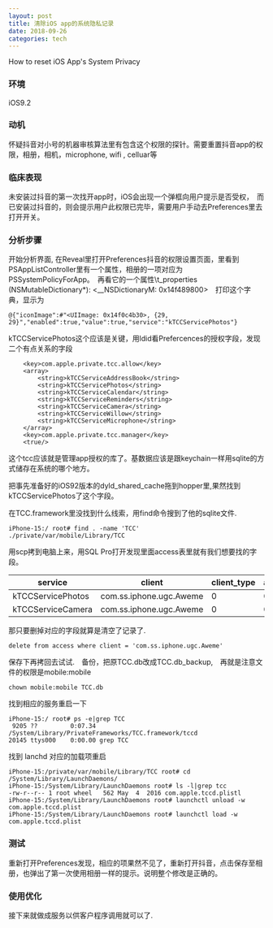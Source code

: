 ```yaml
---  
layout: post  
title: 清除iOS app的系统隐私记录  
date: 2018-09-26  
categories: tech
---
```




How to reset iOS App's System Privacy



### 环境

iOS9.2

### 动机

 怀疑抖音对小号的机器审核算法里有包含这个权限的探针。需要重置抖音app的权限，相册，相机，microphone, wifi , celluar等

### 临床表现

 未安装过抖音的第一次找开app时，iOS会出现一个弹框向用户提示是否受权，　而已安装过抖音的，则会提示用户此权限已完毕，需要用户手动去Preferences里去打开开关。　　



### 分析步骤

开始分析界面, 在Reveal里打开Preferences抖音的权限设置页面，里看到PSAppListController里有一个属性，相册的一项对应为PSSystemPolicyForApp。　再看它的一个属性\t_properties (NSMutableDictionary*): <__NSDictionaryM: 0x14f489800>　打印这个字典，显示为

```
@{"iconImage":#"<UIImage: 0x14f0c4b30>, {29, 29}","enabled":true,"value":true,"service":"kTCCServicePhotos"}
```

kTCCServicePhotos这个应该是关键，用ldid看Prefercences的授权字段，发现二个有点关系的字段

```
	<key>com.apple.private.tcc.allow</key>
	<array>
		<string>kTCCServiceAddressBook</string>
		<string>kTCCServicePhotos</string>
		<string>kTCCServiceCalendar</string>
		<string>kTCCServiceReminders</string>
		<string>kTCCServiceCamera</string>
		<string>kTCCServiceWillow</string>
		<string>kTCCServiceMicrophone</string>
	</array>
	<key>com.apple.private.tcc.manager</key>
	<true/>
```

这个tcc应该就是管理app授权的库了。基数据应该是跟keychain一样用sqlite的方式储存在系统的哪个地方。



把事先准备好的iOS92版本的dyld_shared_cache拖到hopper里,果然找到kTCCServicePhotos了这个字段。



在TCC.framework里没找到什么线索，用find命令搜到了他的sqlite文件.

```
iPhone-15:/ root# find . -name 'TCC'
./private/var/mobile/Library/TCC
```

用scp拷到电脑上来，用SQL Pro打开发现里面access表里就有我们想要找的字段。



| service           | client                  | client_type | allowed | prompt_count |
| ----------------- | ----------------------- | ----------- | ------- | ------------ |
| kTCCServicePhotos | com.ss.iphone.ugc.Aweme | 0           | 0       | 0            |
| kTCCServiceCamera | com.ss.iphone.ugc.Aweme | 0           | 0       | 1            |

那只要删掉对应的字段就算是清空了记录了.

```
delete from access where client = 'com.ss.iphone.ugc.Aweme'
```

保存下再拷回去试试.　备份，把原TCC.db改成TCC.db_backup,　再就是注意文件的权限是mobile:mobile

```
chown mobile:mobile TCC.db
```

找到相应的服务重启一下

```
iPhone-15:/ root# ps -e|grep TCC
 9205 ??         0:07.34 /System/Library/PrivateFrameworks/TCC.framework/tccd
20145 ttys000    0:00.00 grep TCC
```

找到 lanchd 对应的加载项重启

```
iPhone-15:/private/var/mobile/Library/TCC root# cd /System/Library/LaunchDaemons/
iPhone-15:/System/Library/LaunchDaemons root# ls -l|grep tcc
-rw-r--r-- 1 root wheel   562 May  4  2016 com.apple.tccd.plistl
iPhone-15:/System/Library/LaunchDaemons root# launchctl unload -w com.apple.tccd.plist
iPhone-15:/System/Library/LaunchDaemons root# launchctl load -w com.apple.tccd.plist
```


### 测试

重新打开Preferences发现，相应的项果然不见了，重新打开抖音，点击保存至相册，也弹出了第一次使用相册一样的提示。说明整个修改是正确的。

### 使用优化

接下来就做成服务以供客户程序调用就可以了. 

